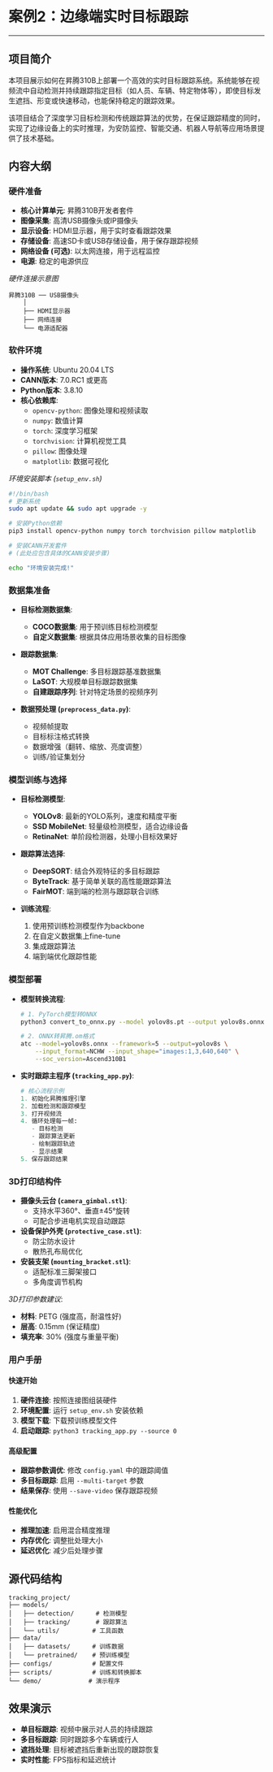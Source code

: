 # 案例2：边缘端实时目标跟踪

---
## 项目简介

本项目展示如何在昇腾310B上部署一个高效的实时目标跟踪系统。系统能够在视频流中自动检测并持续跟踪指定目标（如人员、车辆、特定物体等），即使目标发生遮挡、形变或快速移动，也能保持稳定的跟踪效果。

该项目结合了深度学习目标检测和传统跟踪算法的优势，在保证跟踪精度的同时，实现了边缘设备上的实时推理，为安防监控、智能交通、机器人导航等应用场景提供了技术基础。

## 内容大纲

### 硬件准备

- **核心计算单元**: 昇腾310B开发者套件
- **图像采集**: 高清USB摄像头或IP摄像头
- **显示设备**: HDMI显示器，用于实时查看跟踪效果
- **存储设备**: 高速SD卡或USB存储设备，用于保存跟踪视频
- **网络设备 (可选)**: 以太网连接，用于远程监控
- **电源**: 稳定的电源供应

*硬件连接示意图*
```
昇腾310B ── USB摄像头
    │
    ├── HDMI显示器
    ├── 网络连接
    └── 电源适配器
```

### 软件环境

- **操作系统**: Ubuntu 20.04 LTS
- **CANN版本**: 7.0.RC1 或更高
- **Python版本**: 3.8.10
- **核心依赖库**:
    - `opencv-python`: 图像处理和视频读取
    - `numpy`: 数值计算
    - `torch`: 深度学习框架
    - `torchvision`: 计算机视觉工具
    - `pillow`: 图像处理
    - `matplotlib`: 数据可视化

*环境安装脚本 (`setup_env.sh`)*
```bash
#!/bin/bash
# 更新系统
sudo apt update && sudo apt upgrade -y

# 安装Python依赖
pip3 install opencv-python numpy torch torchvision pillow matplotlib

# 安装CANN开发套件
# (此处应包含具体的CANN安装步骤)

echo "环境安装完成!"
```

### 数据集准备

- **目标检测数据集**:
    - **COCO数据集**: 用于预训练目标检测模型
    - **自定义数据集**: 根据具体应用场景收集的目标图像
- **跟踪数据集**:
    - **MOT Challenge**: 多目标跟踪基准数据集
    - **LaSOT**: 大规模单目标跟踪数据集
    - **自建跟踪序列**: 针对特定场景的视频序列

- **数据预处理 (`preprocess_data.py`)**:
    - 视频帧提取
    - 目标标注格式转换
    - 数据增强（翻转、缩放、亮度调整）
    - 训练/验证集划分

### 模型训练与选择

- **目标检测模型**:
    - **YOLOv8**: 最新的YOLO系列，速度和精度平衡
    - **SSD MobileNet**: 轻量级检测模型，适合边缘设备
    - **RetinaNet**: 单阶段检测器，处理小目标效果好

- **跟踪算法选择**:
    - **DeepSORT**: 结合外观特征的多目标跟踪
    - **ByteTrack**: 基于简单关联的高性能跟踪算法
    - **FairMOT**: 端到端的检测与跟踪联合训练

- **训练流程**:
    1. 使用预训练检测模型作为backbone
    2. 在自定义数据集上fine-tune
    3. 集成跟踪算法
    4. 端到端优化跟踪性能

### 模型部署

- **模型转换流程**:
    ```bash
    # 1. PyTorch模型转ONNX
    python3 convert_to_onnx.py --model yolov8s.pt --output yolov8s.onnx
    
    # 2. ONNX转昇腾.om格式
    atc --model=yolov8s.onnx --framework=5 --output=yolov8s \
        --input_format=NCHW --input_shape="images:1,3,640,640" \
        --soc_version=Ascend310B1
    ```

- **实时跟踪主程序 (`tracking_app.py`)**:
    ```python
    # 核心流程示例
    1. 初始化昇腾推理引擎
    2. 加载检测和跟踪模型
    3. 打开视频流
    4. 循环处理每一帧:
       - 目标检测
       - 跟踪算法更新
       - 绘制跟踪轨迹
       - 显示结果
    5. 保存跟踪结果
    ```

### 3D打印结构件

- **摄像头云台 (`camera_gimbal.stl`)**:
    - 支持水平360°、垂直±45°旋转
    - 可配合步进电机实现自动跟踪
- **设备保护外壳 (`protective_case.stl`)**:
    - 防尘防水设计
    - 散热孔布局优化
- **安装支架 (`mounting_bracket.stl`)**:
    - 适配标准三脚架接口
    - 多角度调节机构

*3D打印参数建议*:
- **材料**: PETG (强度高，耐温性好)
- **层高**: 0.15mm (保证精度)
- **填充率**: 30% (强度与重量平衡)

### 用户手册

#### 快速开始
1. **硬件连接**: 按照连接图组装硬件
2. **环境配置**: 运行 `setup_env.sh` 安装依赖
3. **模型下载**: 下载预训练模型文件
4. **启动跟踪**: `python3 tracking_app.py --source 0`

#### 高级配置
- **跟踪参数调优**: 修改 `config.yaml` 中的跟踪阈值
- **多目标跟踪**: 启用 `--multi-target` 参数
- **结果保存**: 使用 `--save-video` 保存跟踪视频

#### 性能优化
- **推理加速**: 启用混合精度推理
- **内存优化**: 调整批处理大小
- **延迟优化**: 减少后处理步骤

## 源代码结构

```
tracking_project/
├── models/
│   ├── detection/      # 检测模型
│   ├── tracking/       # 跟踪算法
│   └── utils/         # 工具函数
├── data/
│   ├── datasets/      # 训练数据
│   └── pretrained/    # 预训练模型
├── configs/           # 配置文件
├── scripts/           # 训练和转换脚本
└── demo/             # 演示程序
```

## 效果演示

- **单目标跟踪**: 视频中展示对人员的持续跟踪
- **多目标跟踪**: 同时跟踪多个车辆或行人
- **遮挡处理**: 目标被遮挡后重新出现的跟踪恢复
- **实时性能**: FPS指标和延迟统计
